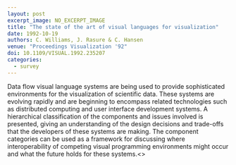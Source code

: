 ```yaml
---
layout: post
excerpt_image: NO_EXCERPT_IMAGE
title: "The state of the art of visual languages for visualization"
date: 1992-10-19
authors: C. Williams, J. Rasure & C. Hansen
venue: "Proceedings Visualization '92"
doi: 10.1109/VISUAL.1992.235207
categories:
  - survey
---
```

Data flow visual language systems are being used to provide sophisticated environments for the visualization of scientific data. These systems are evolving rapidly and are beginning to encompass related technologies such as distributed computing and user interface development systems. A hierarchical classification of the components and issues involved is presented, giving an understanding of the design decisions and trade-offs that the developers of these systems are making. The component categories can be used as a framework for discussing where interoperability of competing visual programming environments might occur and what the future holds for these systems.<<ETX>>
